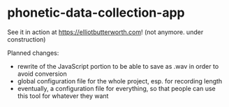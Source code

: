 # phonetic-data-collection-app

See it in action at https://elliotbutterworth.com! (not anymore. under construction)

Planned changes: 
- rewrite of the JavaScript portion to be able to save as .wav in order to avoid conversion
- global configuration file for the whole project, esp. for recording length
- eventually, a configuration file for everything, so that people can use this tool for whatever they want
